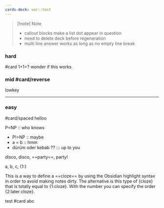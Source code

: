 ```yaml
---
cards-deck: var::test
---
```




> [!note] Note
> - callout blocks make a list dot appear in question
> - need to delete deck before regeneration
> - multi line answer works as long as no empty line break
>   





### hard 
#card
1+1=?
wonder if this works


### mid #card/reverse 
lowkey

___
### easy
#card/spaced
helloo


P=NP :: who knows

- P!=NP :: maybe
- a = b :: hmm
- dürüm oder kebab ?? ::: up to you


disco, disco, ==party==, party!

a, b, c, {1:}


This is a way to define a ==cloze== by using the Obsidian highlight syntax in order to avoid making notes dirty.
The alternative is this type of {cloze} that is totally equal to {1:cloze}. With the number you can specify the order {2:later cloze}.


test #card 
abc


